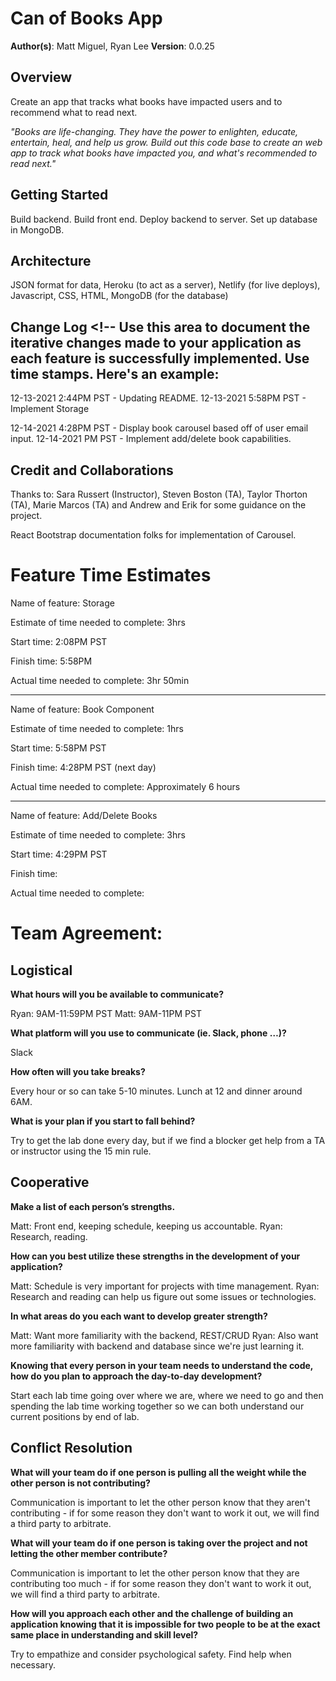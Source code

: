 # Can of Books App

**Author(s)**: Matt Miguel, Ryan Lee
**Version**: 0.0.25

## Overview <!-- Provide a high level overview of what this application is and why you are building it, beyond the fact that it's an assignment for this class. (i.e. What's your problem domain?) -->
Create an app that tracks what books have impacted users and to recommend what to read next.

*"Books are life-changing. They have the power to enlighten, educate, entertain, heal, and help us grow. Build out this code base to create an web app to track what books have impacted you, and what's recommended to read next."*

## Getting Started <!-- What are the steps that a user must take in order to build this app on their own machine and get it running? -->

Build backend. Build front end. Deploy backend to server. Set up database in MongoDB.

## Architecture <!-- Provide a detailed description of the application design. What technologies (languages, libraries, etc) you're using, and any other relevant design information. -->

JSON format for data, Heroku (to act as a server), Netlify (for live deploys), Javascript, CSS, HTML, MongoDB (for the database)

## Change Log <!-- Use this area to document the iterative changes made to your application as each feature is successfully implemented. Use time stamps. Here's an example:

12-13-2021 2:44PM PST - Updating README.
12-13-2021 5:58PM PST - Implement Storage

12-14-2021 4:28PM PST - Display book carousel based off of user email input.
12-14-2021 PM PST - Implement add/delete book capabilities.

## Credit and Collaborations <!-- Give credit (and a link) to other people or resources that helped you build this application. -->

Thanks to: Sara Russert (Instructor), Steven Boston (TA), Taylor Thorton (TA), Marie Marcos (TA) and Andrew and Erik for some guidance on the project.

React Bootstrap documentation folks for implementation of Carousel.



# Feature Time Estimates

Name of feature: Storage

Estimate of time needed to complete: 3hrs

Start time: 2:08PM PST

Finish time: 5:58PM

Actual time needed to complete: 3hr 50min

---

Name of feature: Book Component

Estimate of time needed to complete: 1hrs

Start time: 5:58PM PST

Finish time: 4:28PM PST (next day)

Actual time needed to complete: Approximately 6 hours

--- 

Name of feature: Add/Delete Books

Estimate of time needed to complete: 3hrs

Start time: 4:29PM PST

Finish time: 

Actual time needed to complete: 

# Team Agreement:

## Logistical

**What hours will you be available to communicate?**

Ryan: 9AM-11:59PM PST
Matt: 9AM-11PM PST

**What platform will you use to communicate (ie. Slack, phone …)?**

Slack

**How often will you take breaks?**

Every hour or so can take 5-10 minutes. Lunch at 12 and dinner around 6AM.

**What is your plan if you start to fall behind?**

Try to get the lab done every day, but if we find a blocker get help from a TA or instructor using the 15 min rule.

## Cooperative

**Make a list of each person’s strengths.**

Matt: Front end, keeping schedule, keeping us accountable. 
Ryan: Research, reading.

**How can you best utilize these strengths in the development of your application?**

Matt: Schedule is very important for projects with time management.
Ryan: Research and reading can help us figure out some issues or technologies.

**In what areas do you each want to develop greater strength?**

Matt: Want more familiarity with the backend, REST/CRUD
Ryan: Also want more familiarity with backend and database since we're just learning it.

**Knowing that every person in your team needs to understand the code, how do you plan to approach the day-to-day development?**

Start each lab time going over where we are, where we need to go and then spending the lab time working together so we can both understand our current positions by end of lab.


## Conflict Resolution


**What will your team do if one person is pulling all the weight while the other person is not contributing?**

Communication is important to let the other person know that they aren't contributing - if for some reason they don't want to work it out, we will find a third party to arbitrate.

**What will your team do if one person is taking over the project and not letting the other member contribute?**

Communication is important to let the other person know that they are contributing too much - if for some reason they don't want to work it out, we will find a third party to arbitrate.

**How will you approach each other and the challenge of building an application knowing that it is impossible for two people to be at the exact same place in understanding and skill level?**

Try to empathize and consider psychological safety. Find help when necessary.